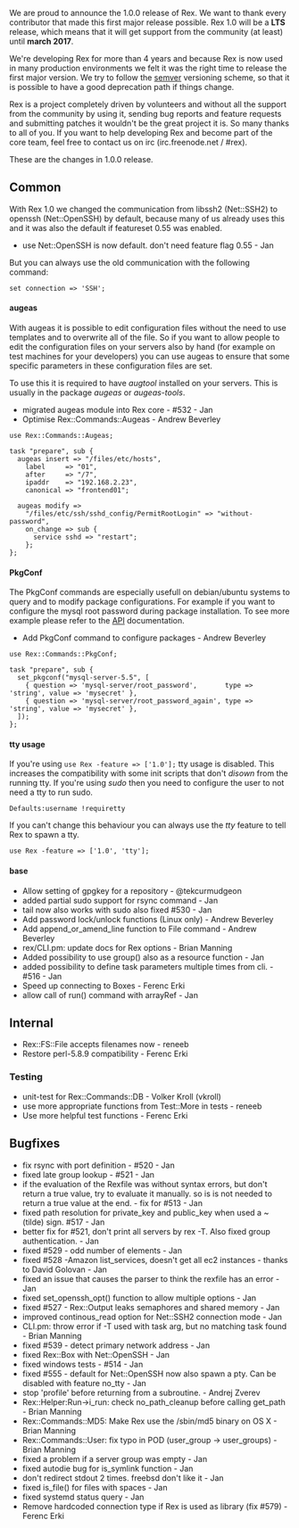 We are proud to announce the 1.0.0 release of Rex. We want to thank every contributor that made this first major release possible. Rex 1.0 will be a **LTS** release, which means that it will get support from the community (at least) until **march 2017**.

We're developing Rex for more than 4 years and because Rex is now used in many production environments we felt it was the right time to release the first major version. We try to follow the [semver](http://www.semver.org/) versioning scheme, so that it is possible to have a good deprecation path if things change.

Rex is a project completely driven by volunteers and without all the support from the community by using it, sending bug reports and feature requests and submitting patches it wouldn't be the great project it is. So many thanks to all of you. If you want to help developing Rex and become part of the core team, feel free to contact us on irc (irc.freenode.net / \#rex).

These are the changes in 1.0.0 release.

Common
------

With Rex 1.0 we changed the communication from libssh2 (Net::SSH2) to openssh (Net::OpenSSH) by default, because many of us already uses this and it was also the default if featureset 0.55 was enabled.

-   use Net::OpenSSH is now default. don't need feature flag 0.55 - Jan

But you can always use the old communication with the following command:

    set connection => 'SSH';

#### augeas

With augeas it is possible to edit configuration files without the need to use templates and to overwrite all of the file. So if you want to allow people to edit the configuration files on your servers also by hand (for example on test machines for your developers) you can use augeas to ensure that some specific parameters in these configuration files are set.

To use this it is required to have *augtool* installed on your servers. This is usually in the package *augeas* or *augeas-tools*.

-   migrated augeas module into Rex core - \#532 - Jan
-   Optimise Rex::Commands::Augeas - Andrew Beverley

<!-- -->

    use Rex::Commands::Augeas;

    task "prepare", sub {
      augeas insert => "/files/etc/hosts",
        label     => "01",
        after     => "/7",
        ipaddr    => "192.168.2.23",
        canonical => "frontend01";

      augeas modify => 
        "/files/etc/ssh/sshd_config/PermitRootLogin" => "without-password",
        on_change => sub {
          service sshd => "restart";
        };
    };

#### PkgConf

The PkgConf commands are especially usefull on debian/ubuntu systems to query and to modify package configurations. For example if you want to configure the mysql root password during package installation. To see more example please refer to the [API](/api/Rex/Commands/PkgConf.pm.html) documentation.

-   Add PkgConf command to configure packages - Andrew Beverley

<!-- -->

    use Rex::Commands::PkgConf;

    task "prepare", sub {
      set_pkgconf("mysql-server-5.5", [
        { question => 'mysql-server/root_password',       type => 'string', value => 'mysecret' },
        { question => 'mysql-server/root_password_again', type => 'string', value => 'mysecret' },
      ]);
    };

#### tty usage

If you're using `use Rex -feature => ['1.0'];` tty usage is disabled. This increases the compatibility with some init scripts that don't *disown* from the running tty. If you're using *sudo* then you need to configure the user to not need a tty to run sudo.

    Defaults:username !requiretty

If you can't change this behaviour you can always use the *tty* feature to tell Rex to spawn a tty.

    use Rex -feature => ['1.0', 'tty'];

#### base

-   Allow setting of gpgkey for a repository - @tekcurmudgeon
-   added partial sudo support for rsync command - Jan
-   tail now also works with sudo also fixed \#530 - Jan
-   Add password lock/unlock functions (Linux only) - Andrew Beverley
-   Add append\_or\_amend\_line function to File command - Andrew Beverley
-   rex/CLI.pm: update docs for Rex options - Brian Manning
-   Added possibility to use group() also as a resource function - Jan
-   added possibility to define task parameters multiple times from cli. - \#516 - Jan
-   Speed up connecting to Boxes - Ferenc Erki
-   allow call of run() command with arrayRef - Jan

Internal
--------

-   Rex::FS::File accepts filenames now - reneeb
-   Restore perl-5.8.9 compatibility - Ferenc Erki

### Testing

-   unit-test for Rex::Commands::DB - Volker Kroll (vkroll)
-   use more appropriate functions from Test::More in tests - reneeb
-   Use more helpful test functions - Ferenc Erki

Bugfixes
--------

-   fix rsync with port definition - \#520 - Jan
-   fixed late group lookup - \#521 - Jan
-   if the evaluation of the Rexfile was without syntax errors, but don't return a true value, try to evaluate it manually. so is is not needed to return a true value at the end. - fix for \#513 - Jan
-   fixed path resolution for private\_key and public\_key when used a ~ (tilde) sign. \#517 - Jan
-   better fix for \#521, don't print all servers by rex -T. Also fixed group authentication. - Jan
-   fixed \#529 - odd number of elements - Jan
-   fixed \#528 -Amazon list\_services, doesn't get all ec2 instances - thanks to David Golovan - Jan
-   fixed an issue that causes the parser to think the rexfile has an error - Jan
-   fixed set\_openssh\_opt() function to allow multiple options - Jan
-   fixed \#527 - Rex::Output leaks semaphores and shared memory - Jan
-   improved continous\_read option for Net::SSH2 connection mode - Jan
-   CLI.pm: throw error if -T used with task arg, but no matching task found - Brian Manning
-   fixed \#539 - detect primary network address - Jan
-   fixed Rex::Box with Net::OpenSSH - Jan
-   fixed windows tests - \#514 - Jan
-   fixed \#555 - default for Net::OpenSSH now also spawn a pty. Can be disabled with feature no\_tty - Jan
-   stop 'profile' before returning from a subroutine. - Andrej Zverev
-   Rex::Helper:Run-&gt;i\_run: check no\_path\_cleanup before calling get\_path - Brian Manning
-   Rex::Commands::MD5: Make Rex use the /sbin/md5 binary on OS X - Brian Manning
-   Rex::Commands::User: fix typo in POD (user\_group -&gt; user\_groups) - Brian Manning
-   fixed a problem if a server group was empty - Jan
-   fixed autodie bug for is\_symlink function - Jan
-   don't redirect stdout 2 times. freebsd don't like it - Jan
-   fixed is\_file() for files with spaces - Jan
-   fixed systemd status query - Jan
-   Remove hardcoded connection type if Rex is used as library (fix \#579) - Ferenc Erki

